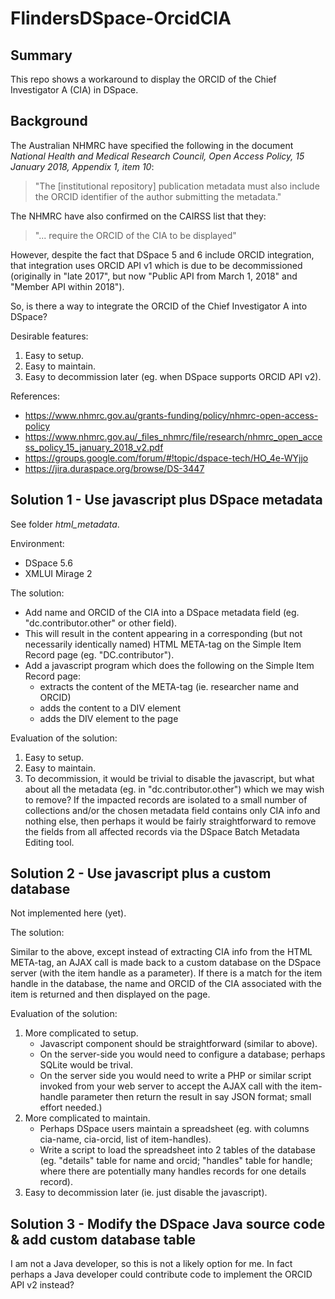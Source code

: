 FlindersDSpace-OrcidCIA
=======================

## Summary

This repo shows a workaround to display the ORCID of the Chief Investigator
A (CIA) in DSpace.


## Background

The Australian NHMRC have specified the following in the document *National
Health and Medical Research Council, Open Access Policy, 15 January 2018,
Appendix 1, item 10*:

> "The [institutional repository] publication metadata must also include
> the ORCID identifier of the author submitting the metadata."

The NHMRC have also confirmed on the CAIRSS list that they:

> "... require the ORCID of the CIA to be displayed"

However, despite the fact that DSpace 5 and 6 include ORCID integration,
that integration uses ORCID API v1 which is due to be decommissioned
(originally in "late 2017", but now "Public API from March 1, 2018" and
"Member API within 2018").

So, is there a way to integrate the ORCID of the Chief Investigator A
into DSpace?

Desirable features:
1. Easy to setup.
2. Easy to maintain.
3. Easy to decommission later (eg. when DSpace supports ORCID API v2).

References:
- https://www.nhmrc.gov.au/grants-funding/policy/nhmrc-open-access-policy
- https://www.nhmrc.gov.au/_files_nhmrc/file/research/nhmrc_open_access_policy_15_january_2018_v2.pdf
- https://groups.google.com/forum/#!topic/dspace-tech/HO_4e-WYjjo
- https://jira.duraspace.org/browse/DS-3447


## Solution 1 - Use javascript plus DSpace metadata

See folder *html_metadata*.

Environment:
- DSpace 5.6
- XMLUI Mirage 2

The solution:
- Add name and ORCID of the CIA into a DSpace metadata field (eg.
  "dc.contributor.other" or other field).
- This will result in the content appearing in a corresponding (but
  not necessarily identically named) HTML META-tag on the Simple
  Item Record page (eg. "DC.contributor").
- Add a javascript program which does the following on the Simple
  Item Record page:
  * extracts the content of the META-tag (ie. researcher name and ORCID)
  * adds the content to a DIV element
  * adds the DIV element to the page

Evaluation of the solution:
1. Easy to setup.
2. Easy to maintain.
3. To decommission, it would be trivial to disable the javascript,
   but what about all the metadata (eg. in "dc.contributor.other")
   which we may wish to remove?
   If the impacted records are isolated to a small number of
   collections and/or the chosen metadata field contains only CIA
   info and nothing else, then perhaps it would be fairly
   straightforward to remove the fields from all affected records
   via the DSpace Batch Metadata Editing tool.


## Solution 2 - Use javascript plus a custom database

Not implemented here (yet).

The solution:

Similar to the above, except instead of extracting CIA info from
the HTML META-tag, an AJAX call is made back to a custom database
on the DSpace server (with the item handle as a parameter). If
there is a match for the item handle in the database, the name
and ORCID of the CIA associated with the item is returned and
then displayed on the page.

Evaluation of the solution:
1. More complicated to setup.
   * Javascript component should be straightforward (similar to
     above).
   * On the server-side you would need to configure a database;
     perhaps SQLite would be trival.
   * On the server side you would need to write a PHP or similar
     script invoked from your web server to accept the AJAX call
     with the item-handle parameter then return the result in
     say JSON format; small effort needed.)
2. More complicated to maintain.
   * Perhaps DSpace users maintain a spreadsheet (eg. with
     columns cia-name, cia-orcid, list of item-handles).
   * Write a script to load the spreadsheet into 2 tables of
     the database (eg. "details" table for name and orcid;
     "handles" table for handle; where there are potentially
     many handles records for one details record).
3. Easy to decommission later (ie. just disable the javascript).


## Solution 3 - Modify the DSpace Java source code & add custom database table

I am not a Java developer, so this is not a likely option for me.
In fact perhaps a Java developer could contribute code to implement
the ORCID API v2 instead?

